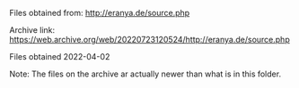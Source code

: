Files obtained from: http://eranya.de/source.php

Archive link: https://web.archive.org/web/20220723120524/http://eranya.de/source.php

Files obtained 2022-04-02

Note: The files on the archive ar actually newer than what is in this folder.
